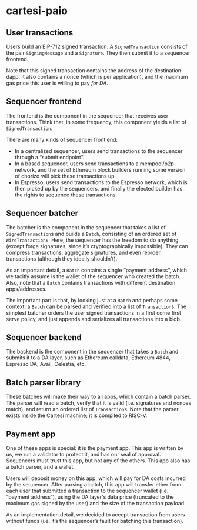 # cartesi-paio


## User transactions

Users build an [EIP-712](https://eips.ethereum.org/EIPS/eip-712) signed transaction. A `SignedTransaction` consists of the pair `SigningMessage` and a `Signature`. They then submit it to a sequencer frontend.

Note that this signed transaction contains the address of the destination dapp. It also contains a nonce (which is per application), and the maximum gas price this user is willing to pay _for DA_.


## Sequencer frontend

The frontend is the component in the sequencer that receives user transactions.
Think that, in some frequency, this component yields a list of `SignedTransaction`.

There are many kinds of sequencer front end:
* In a centralized sequencer, users send transactions to the sequencer through a “submit endpoint”.
* In a based sequencer, users send transactions to a mempool/p2p-network, and the set of Ethereum block builders running some version of chorizo will pick these transactions up.
* In Espresso, users send transactions to the Espresso network, which is then picked up by the sequencers, and finally the elected builder has the rights to sequence these transactions.


## Sequencer batcher

The batcher is the component in the sequencer that takes a list of `SignedTransaction`s and builds a `Batch`, consisting of an ordered set of `WireTransaction`s.
Here, the sequencer has the freedom to do anything (except forge signatures, since it’s cryptographically impossible).
They can compress transactions, aggregate signatures, and even reorder transactions (although they ideally shouldn't).

As an important detail, a `Batch` contains a single “payment address”, which we tacitly assume is the wallet of the sequencer who created the batch.
Also, note that a `Batch` contains transactions with different destination apps/addresses.

The important part is that, by looking just at a `Batch` and perhaps some context, a `Batch` can be parsed and verified into a list of `Transaction`s.
The simplest batcher orders the user signed transactions in a first come first serve policy, and just appends and serializes all transactions into a blob.


## Sequencer backend

The backend is the component in the sequencer that takes a `Batch` and submits it to a DA layer, such as Ethereum calldata, Ethereum 4844, Espresso DA, Avail, Celestia, etc.


## Batch parser library

These batches will make their way to all apps, which contain a batch parser.
The parser will read a batch, verify that it is valid (i.e. signatures and nonces match), and return an ordered list of `Transaction`s.
Note that the parser exists inside the Cartesi machine; it is compiled to RISC-V.


## Payment app

One of these apps is special: it is the payment app.
This app is written by us, we run a validator to protect it, and has our seal of approval. Sequencers must trust this app, but not any of the others.
This app also has a batch parser, and a wallet.

Users will deposit money on this app, which will pay for DA costs incurred by the sequencer.
After parsing a batch, this app will transfer ether from each user that submitted a transaction to the sequencer wallet (i.e. “payment address”), using the DA layer's data price (truncated to the maximum gas signed by the user) and the size of the transaction payload.

As an implementation detail, we decided to accept transaction from users without funds (i.e. it’s the sequencer’s fault for batching this transaction).
